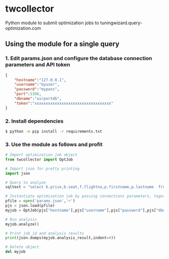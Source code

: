 # twcollector
Python module to submit optimization jobs to tuningwizard.query-optimization.com


## Using the module for a single query

### 1. Edit params.json and configure the database connection parameters and API token

```json
{
    "hostname":"127.0.0.1",
    "username":"myuser",
    "password":"mypass",
    "port":3306,
    "dbname":"airportdb",
    "token":"xxxxxxxxxxxxxxxxxxxxxxxxxxxxxxxxxx"
}

```

### 2. Install dependencies

```bash
$ python -m pip install -r requirements.txt
```


### 3. Use the module as follows and profit

```python
# Import optimization job object
from twcollector import OptJob

# Import json for pretty printing
import json

# Query to analyze
sqltext = "select b.price,b.seat,f.flightno,p.firstname,p.lastname  from  booking b,     passenger p,     flight f where b.flight_id = f.flight_id     and b.passenger_id = p.passenger_id     and f.departure between '2015-06-01 00:00:00' and '2015-06-02 00:00:00'"

# Instantiate optimization job by passing connections parameters, together with the query
pfile = open('params.json','r')
pjs = json.load(pfile)
myjob = OptJob(pjs["hostname"],pjs["username"],pjs["password"],pjs["dbname"],pjs["port"],sqltext,pjs["token"])

# Run analysis
myjob.analyze()

# Print job_id and analysis results
print(json.dumps(myjob.analysis_result,indent=4))

# Delete object
del myjob
```

